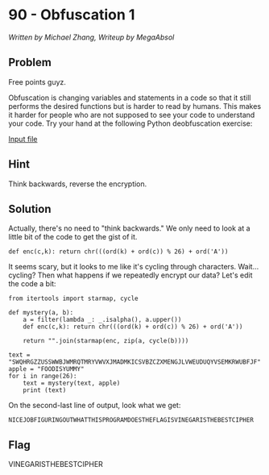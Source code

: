 # 90 - Obfuscation 1

*Written by Michael Zhang, Writeup by MegaAbsol*

## Problem

Free points guyz.

Obfuscation is changing variables and statements in a code so that it still performs the desired functions but is harder to read by humans. This makes it harder for people who are not supposed to see your code to understand your code. Try your hand at the following Python deobfuscation exercise:

[Input file](http://www.easyctf.com/problem_data/obfuscation/obfuscated.py)

## Hint

Think backwards, reverse the encryption.

## Solution

Actually, there's no need to "think backwards." We only need to look at a little bit of the code to get the gist of it.


    def enc(c,k): return chr(((ord(k) + ord(c)) % 26) + ord('A'))
It seems scary, but it looks to me like it's cycling through characters. Wait... cycling? Then what happens if we repeatedly encrypt our data? Let's edit the code a bit:


    from itertools import starmap, cycle
 
    def mystery(a, b):
        a = filter(lambda _: _.isalpha(), a.upper())            
        def enc(c,k): return chr(((ord(k) + ord(c)) % 26) + ord('A'))
 
        return "".join(starmap(enc, zip(a, cycle(b))))

    text = "SWQHRGZZUSSWWBJWMRQTMRYVWVXJMADMKICSVBZCZXMENGJLVWEUDUQYVSEMKRWUBFJF"
    apple = "FOODISYUMMY"
    for i in range(26):
        text = mystery(text, apple)
        print (text)                                                                            

On the second-last line of output, look what we get:

    NICEJOBFIGURINGOUTWHATTHISPROGRAMDOESTHEFLAGISVINEGARISTHEBESTCIPHER

## Flag

VINEGARISTHEBESTCIPHER
